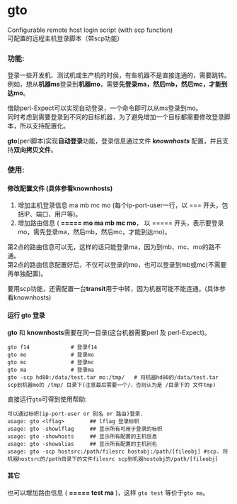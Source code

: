 # gto
Configurable remote host login script (with scp function)  
可配置的远程主机登录脚本（带scp功能）


### 功能:
登录一些开发机、测试机或生产机的时侯，有些机器不是直接连通的，需要跳转。  
例如，想从**机器ms**登录到**机器mo**，需要**先登录ma，然后mb，然后mc，才能到达mo**。

借助perl-Expect可以实现自动登录，一个命令即可以从ms登录到mo。  
同时考虑到需要登录到不同的目标机器，为了避免增加一个目标都需要修改登录脚本，所以支持配置化。

**gto**(perl脚本)实现**自动登录**功能，登录信息通过文件 ***knownhosts*** 配置，并且支持**双向拷贝文件**。

### 使用:
#### 修改配置文件 (具体参看knownhosts)
1. 增加主机登录信息 ma mb mc mo (每个ip-port-user一行，以 === 开头，包括IP、端口、用户等)。
2. 增加路由信息 ( **===== mo ma mb mc mo**， 以 ===== 开头，表示要登录mo，需先登录ma，然后mb，然后mc，才能到达mo)。

第2点的路由信息可以无，这样的话只能登录ma，因为到mb、mc、mo的路不通。  
第2点的路由信息配置好后，不仅可以登录的mo，也可以登录到mb或mc(不需要再单独配置)。

要用scp功能，还需配置一台**transit**用于中转，因为机器可能不能连通。(具体参看knownhosts)

#### 运行 gto 登录 
**gto** 和 **knownhosts**需要在同一目录(这台机器需要perl 及 perl-Expect)。
	
	gto f14				# 登录f14
	gto mo				# 登录mo
	gto mc				# 登录mc
	gto ma				# 登录ma
	gto -scp hd80:/data/test.tar mo:/tmp/	# 将机器hd80的/data/test.tar scp到机器mo的 /tmp/ 目录下(注意最后需要一个/，否则认为是 /目录下的 文件tmp)

直接运行`gto`可得到使用帮助:

	可以通过标帜(ip-port-user or 别名 or 路由)登录.
	usage: gto <lflag>        ## lflag 登录标帜
	usage: gto -showlflag     ## 显示所有可用于登录的标帜
	usage: gto -showhosts     ## 显示所有配置的主机信息
	usage: gto -showalias     ## 显示所有配置的主机别名
	usage: gto -scp hostsrc:/path/filesrc hostobj:/path/[fileobj] #scp. 将机器hostsrc的/path目录下的文件filesrc scp到机器hostobj的/path/[fileobj]

#### 其它
也可以增加路由信息 ( **===== test ma** )，这样 `gto test` 等价于`gto ma`。

